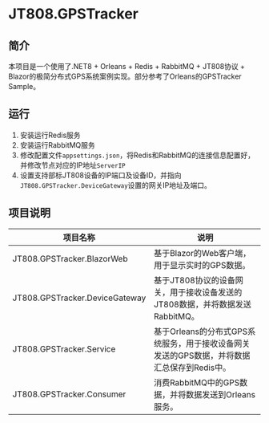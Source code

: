 # JT808.GPSTracker
## 简介
本项目是一个使用了.NET8 + Orleans + Redis + RabbitMQ + JT808协议 + Blazor的极简分布式GPS系统案例实现。部分参考了Orleans的GPSTracker Sample。
## 运行
1. 安装运行Redis服务
2. 安装运行RabbitMQ服务
3. 修改配置文件`appsettings.json`，将Redis和RabbitMQ的连接信息配置好，并修改节点对应的IP地址`ServerIP`
4. 设置支持部标JT808设备的IP端口及设备ID，并指向`JT808.GPSTracker.DeviceGateway`设置的网关IP地址及端口。
## 项目说明
|项目名称|说明|
|---|---|
|JT808.GPSTracker.BlazorWeb| 基于Blazor的Web客户端，用于显示实时的GPS数据。|
|JT808.GPSTracker.DeviceGateway| 基于JT808协议的设备网关，用于接收设备发送的JT808数据，并将数据发送RabbitMQ。 |
|JT808.GPSTracker.Service| 基于Orleans的分布式GPS系统服务，用于接收设备网关发送的GPS数据，并将数据汇总保存到Redis中。 |
|JT808.GPSTracker.Consumer| 消费RabbitMQ中的GPS数据，并将数据发送到Orleans服务。|
